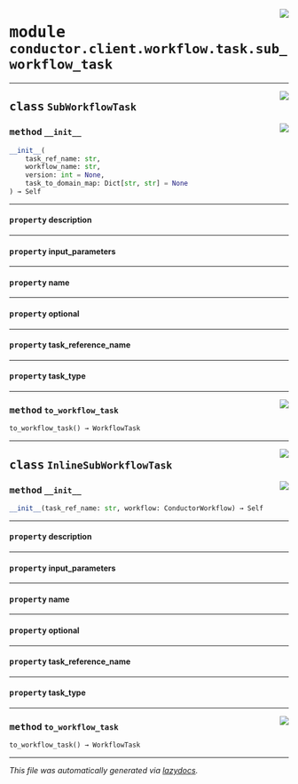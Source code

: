 <!-- markdownlint-disable -->

<a href="../src/conductor/client/workflow/task/sub_workflow_task.py#L0"><img align="right" style="float:right;" src="https://img.shields.io/badge/-source-cccccc?style=flat-square"></a>

# <kbd>module</kbd> `conductor.client.workflow.task.sub_workflow_task`






---

<a href="../src/conductor/client/workflow/task/sub_workflow_task.py#L11"><img align="right" style="float:right;" src="https://img.shields.io/badge/-source-cccccc?style=flat-square"></a>

## <kbd>class</kbd> `SubWorkflowTask`




<a href="../src/conductor/client/workflow/task/sub_workflow_task.py#L12"><img align="right" style="float:right;" src="https://img.shields.io/badge/-source-cccccc?style=flat-square"></a>

### <kbd>method</kbd> `__init__`

```python
__init__(
    task_ref_name: str,
    workflow_name: str,
    version: int = None,
    task_to_domain_map: Dict[str, str] = None
) → Self
```






---

#### <kbd>property</kbd> description





---

#### <kbd>property</kbd> input_parameters





---

#### <kbd>property</kbd> name





---

#### <kbd>property</kbd> optional





---

#### <kbd>property</kbd> task_reference_name





---

#### <kbd>property</kbd> task_type







---

<a href="../src/conductor/client/workflow/task/sub_workflow_task.py#L21"><img align="right" style="float:right;" src="https://img.shields.io/badge/-source-cccccc?style=flat-square"></a>

### <kbd>method</kbd> `to_workflow_task`

```python
to_workflow_task() → WorkflowTask
```






---

<a href="../src/conductor/client/workflow/task/sub_workflow_task.py#L31"><img align="right" style="float:right;" src="https://img.shields.io/badge/-source-cccccc?style=flat-square"></a>

## <kbd>class</kbd> `InlineSubWorkflowTask`




<a href="../src/conductor/client/workflow/task/sub_workflow_task.py#L32"><img align="right" style="float:right;" src="https://img.shields.io/badge/-source-cccccc?style=flat-square"></a>

### <kbd>method</kbd> `__init__`

```python
__init__(task_ref_name: str, workflow: ConductorWorkflow) → Self
```






---

#### <kbd>property</kbd> description





---

#### <kbd>property</kbd> input_parameters





---

#### <kbd>property</kbd> name





---

#### <kbd>property</kbd> optional





---

#### <kbd>property</kbd> task_reference_name





---

#### <kbd>property</kbd> task_type







---

<a href="../src/conductor/client/workflow/task/sub_workflow_task.py#L41"><img align="right" style="float:right;" src="https://img.shields.io/badge/-source-cccccc?style=flat-square"></a>

### <kbd>method</kbd> `to_workflow_task`

```python
to_workflow_task() → WorkflowTask
```








---

_This file was automatically generated via [lazydocs](https://github.com/ml-tooling/lazydocs)._

